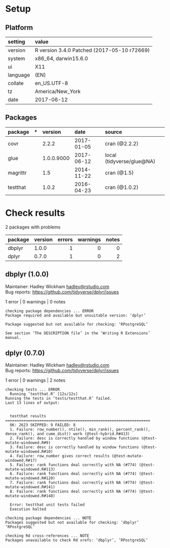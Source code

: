 # Setup

## Platform

|setting  |value                                       |
|:--------|:-------------------------------------------|
|version  |R version 3.4.0 Patched (2017-05-10 r72669) |
|system   |x86_64, darwin15.6.0                        |
|ui       |X11                                         |
|language |(EN)                                        |
|collate  |en_US.UTF-8                                 |
|tz       |America/New_York                            |
|date     |2017-06-12                                  |

## Packages

|package  |*  |version    |date       |source                    |
|:--------|:--|:----------|:----------|:-------------------------|
|covr     |   |2.2.2      |2017-01-05 |cran (@2.2.2)             |
|glue     |   |1.0.0.9000 |2017-06-12 |local (tidyverse/glue@NA) |
|magrittr |   |1.5        |2014-11-22 |cran (@1.5)               |
|testthat |   |1.0.2      |2016-04-23 |cran (@1.0.2)             |

# Check results

2 packages with problems

|package |version | errors| warnings| notes|
|:-------|:-------|------:|--------:|-----:|
|dbplyr  |1.0.0   |      1|        0|     0|
|dplyr   |0.7.0   |      1|        0|     2|

## dbplyr (1.0.0)
Maintainer: Hadley Wickham <hadley@rstudio.com>  
Bug reports: https://github.com/tidyverse/dplyr/issues

1 error  | 0 warnings | 0 notes

```
checking package dependencies ... ERROR
Package required and available but unsuitable version: ‘dplyr’

Package suggested but not available for checking: ‘RPostgreSQL’

See section ‘The DESCRIPTION file’ in the ‘Writing R Extensions’
manual.
```

## dplyr (0.7.0)
Maintainer: Hadley Wickham <hadley@rstudio.com>  
Bug reports: https://github.com/tidyverse/dplyr/issues

1 error  | 0 warnings | 2 notes

```
checking tests ... ERROR
  Running ‘testthat.R’ [12s/12s]
Running the tests in ‘tests/testthat.R’ failed.
Last 13 lines of output:
  
  
  testthat results ================================================================
  OK: 2623 SKIPPED: 9 FAILED: 8
  1. Failure: row_number(), ntile(), min_rank(), percent_rank(), dense_rank(), and cume_dist() work (@test-hybrid.R#413) 
  2. Failure: desc is correctly handled by window functions (@test-mutate-windowed.R#9) 
  3. Failure: desc is correctly handled by window functions (@test-mutate-windowed.R#10) 
  4. Failure: row_number gives correct results (@test-mutate-windowed.R#17) 
  5. Failure: rank functions deal correctly with NA (#774) (@test-mutate-windowed.R#113) 
  6. Failure: rank functions deal correctly with NA (#774) (@test-mutate-windowed.R#120) 
  7. Failure: rank functions deal correctly with NA (#774) (@test-mutate-windowed.R#141) 
  8. Failure: rank functions deal correctly with NA (#774) (@test-mutate-windowed.R#148) 
  
  Error: testthat unit tests failed
  Execution halted

checking package dependencies ... NOTE
Packages suggested but not available for checking: ‘dbplyr’ ‘RPostgreSQL’

checking Rd cross-references ... NOTE
Packages unavailable to check Rd xrefs: ‘dbplyr’, ‘RPostgreSQL’
```

